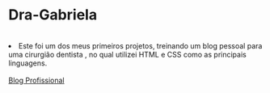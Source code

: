 <h1>Dra-Gabriela</h1>
<br>
<li>Este foi um dos meus primeiros projetos, treinando um blog pessoal para uma cirurgião dentista , no qual utilizei HTML e CSS como as principais linguagens.</li>
<br>
<a href="https://dra-gabriela-moraess.netlify.app/">Blog Profissional</a>
